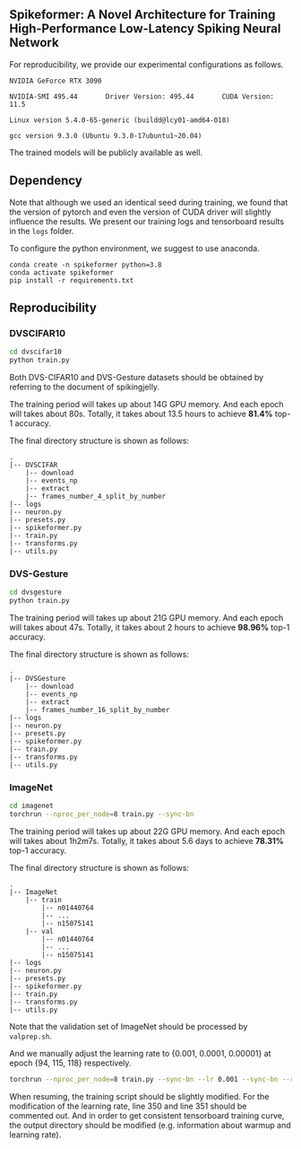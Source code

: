 ## Spikeformer: A Novel Architecture for Training High-Performance Low-Latency Spiking Neural Network

For reproducibility, we provide our experimental configurations as follows.

```
NVIDIA GeForce RTX 3090

NVIDIA-SMI 495.44       Driver Version: 495.44       CUDA Version: 11.5

Linux version 5.4.0-65-generic (buildd@lcy01-amd64-018)

gcc version 9.3.0 (Ubuntu 9.3.0-17ubuntu1~20.04)
```

The trained models will be publicly available as well.

## Dependency

Note that although we used an identical seed during training, we found that the version of pytorch and even the version of CUDA driver will slightly influence the results. We present our training logs and tensorboard results in the ``logs`` folder.

To configure the python environment, we suggest to use anaconda.

```
conda create -n spikeformer python=3.8
conda activate spikeformer
pip install -r requirements.txt
```

## Reproducibility

### DVSCIFAR10

```bash
cd dvscifar10
python train.py
```

Both DVS-CIFAR10 and DVS-Gesture datasets should be obtained by referring to the document of spikingjelly.

The training period will takes up about 14G GPU memory. And each epoch will takes about 80s. Totally, it takes about 13.5 hours to achieve **81.4%** top-1 accuracy.

The final directory structure is shown as follows:

```
.
|-- DVSCIFAR
    |-- download
    |-- events_np
    |-- extract
    |-- frames_number_4_split_by_number
|-- logs
|-- neuron.py
|-- presets.py
|-- spikeformer.py
|-- train.py
|-- transforms.py
|-- utils.py
```



### DVS-Gesture

```bash
cd dvsgesture
python train.py
```

The training period will takes up about 21G GPU memory. And each epoch will takes about 47s. Totally, it takes about 2 hours to achieve **98.96%** top-1 accuracy.

The final directory structure is shown as follows:

```
.
|-- DVSGesture
    |-- download
    |-- events_np
    |-- extract
    |-- frames_number_16_split_by_number
|-- logs
|-- neuron.py
|-- presets.py
|-- spikeformer.py
|-- train.py
|-- transforms.py
|-- utils.py
```



### ImageNet

```bash
cd imagenet
torchrun --nproc_per_node=8 train.py --sync-bn
```

The training period will takes up about 22G GPU memory. And each epoch will takes about 1h2m7s. Totally, it takes about 5.6 days to achieve **78.31%** top-1 accuracy.

The final directory structure is shown as follows:

```
.
|-- ImageNet
    |-- train
        |-- n01440764
        |-- ...
        |-- n15075141
    |-- val
        |-- n01440764
        |-- ...
        |-- n15075141
|-- logs
|-- neuron.py
|-- presets.py
|-- spikeformer.py
|-- train.py
|-- transforms.py
|-- utils.py
```

Note that the validation set of ImageNet should be processed by ``valprep.sh``.

And we manually adjust the learning rate to {0.001, 0.0001, 0.00001} at epoch {94, 115, 118} respectively.

```bash
torchrun --nproc_per_node=8 train.py --sync-bn --lr 0.001 --sync-bn --resume /path/to/checkpoint --warmup -1
```

When resuming, the training script should be slightly modified. For the modification of the learning rate, line 350 and line 351 should be commented out. And in order to get consistent tensorboard training curve, the output directory should be modified (e.g. information about warmup and learning rate).